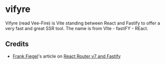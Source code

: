# vifyre

Vifyre (read Vee-Fire) is Vite standing between React and Fastify to offer a very fast and great SSR tool.
The name is from VIte - fastiFY - REact.

## Credits

* [Frank Fiegel](https://twitter.com/punkpeye)'s article on [React Router v7 and Fastify](https://glama.ai/blog/2024-12-05-remix-with-fastify)
